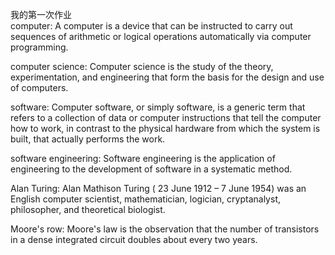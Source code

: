 我的第一次作业  
computer:
A computer is a device that can be instructed to carry out sequences of arithmetic or logical operations automatically via computer programming.

computer science:
Computer science is the study of the theory, experimentation, and engineering that form the basis for the design and use of computers.

software:
Computer software, or simply software, is a generic term that refers to a collection of data or computer instructions that tell the computer how to work, in contrast to the physical hardware from which the system is built, that actually performs the work.

software engineering:
Software engineering is the application of engineering to the development of software in a systematic method.

Alan Turing:
Alan Mathison Turing  ( 23 June 1912 – 7 June 1954) was an English computer scientist, mathematician, logician, cryptanalyst, philosopher, and theoretical biologist.

Moore's row:
Moore's law is the observation that the number of transistors in a dense integrated circuit doubles about every two years. 